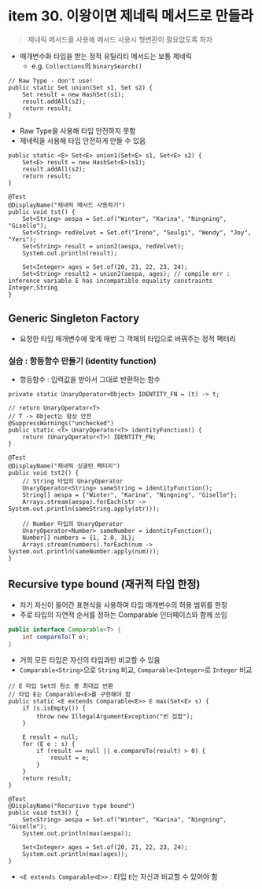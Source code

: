 # item 30. 이왕이면 제네릭 메서드로 만들라

> 제네릭 메서드를 사용해 메서드 사용시 형변환이 필요없도록 하자

- 매개변수화 타입을 받는 정적 유틸리티 메서드는 보통 제네릭
    - e.g. `Collections`의 `binarySearch()`

```
// Raw Type - don't use!
public static Set union(Set s1, Set s2) {
    Set result = new HashSet(s1);
    result.addAll(s2);
    return result;
}
```

- Raw Type을 사용해 타입 안전하지 못함
- 제네릭을 사용해 타입 안전하게 만들 수 있음

````
public static <E> Set<E> union1(Set<E> s1, Set<E> s2) {
    Set<E> result = new HashSet<E>(s1);
    result.addAll(s2);
    return result;
}

@Test
@DisplayName("제네릭 메서드 사용하기")
public void tst() {
    Set<String> aespa = Set.of("Winter", "Karina", "Ningning", "Giselle");
    Set<String> redVelvet = Set.of("Irene", "Seulgi", "Wendy", "Joy", "Yeri");
    Set<String> result = union2(aespa, redVelvet);
    System.out.println(result);

    Set<Integer> ages = Set.of(20, 21, 22, 23, 24);
    Set<String> result2 = union2(aespa, ages); // compile err : inference variable E has incompatible equality constraints Integer,String
}
````

## Generic Singleton Factory

- 요청한 타입 매개변수에 맞게 매번 그 객체의 타입으로 바꿔주는 정적 팩터리

### 실습 : 항등함수 만들기 (identity function)

- 항등함수 : 입력값을 받아서 그대로 반환하는 함수

````
private static UnaryOperator<Object> IDENTITY_FN = (t) -> t;

// return UnaryOperator<T>
// T -> Object는 항상 안전
@SuppressWarnings("unchecked")
public static <T> UnaryOperator<T> identityFunction() {
    return (UnaryOperator<T>) IDENTITY_FN;
}

@Test
@DisplayName("제네릭 싱글턴 팩터리")
public void tst2() {
    // String 타입의 UnaryOperator
    UnaryOperator<String> sameString = identityFunction();
    String[] aespa = {"Winter", "Karina", "Ningning", "Giselle"};
    Arrays.stream(aespa).forEach(str -> System.out.println(sameString.apply(str)));

    // Number 타입의 UnaryOperator
    UnaryOperator<Number> sameNumber = identityFunction();
    Number[] numbers = {1, 2.0, 3L};
    Arrays.stream(numbers).forEach(num -> System.out.println(sameNumber.apply(num)));
}
````

## Recursive type bound (재귀적 타입 한정)

- 자기 자신이 들어간 표현식을 사용하여 타입 매개변수의 허용 범위를 한정
- 주로 타입의 자연적 순서를 정하는 Comparable 인터페이스와 함께 쓰임

```java
public interface Comparable<T> {
    int compareTo(T o);
}
```

- 거의 모든 타입은 자신의 타입과만 비교할 수 있음
- `Comparable<String>`으로 `String` 비교, `Comparable<Integer>`로 `Integer` 비교

````
// E 타입 Set의 원소 중 최대값 반환
// 타입 E는 Comparable<E>를 구현해야 함
public static <E extends Comparable<E>> E max(Set<E> s) {
    if (s.isEmpty()) {
        throw new IllegalArgumentException("빈 집합");
    }

    E result = null;
    for (E e : s) {
        if (result == null || e.compareTo(result) > 0) {
            result = e;
        }
    }
    return result;
}

@Test
@DisplayName("Recursive type bound")
public void tst3() {
    Set<String> aespa = Set.of("Winter", "Karina", "Ningning", "Giselle");
    System.out.println(max(aespa));

    Set<Integer> ages = Set.of(20, 21, 22, 23, 24);
    System.out.println(max(ages));
}
````

- `<E extends Comparable<E>>` : 타입 `E`는 자신과 비교할 수 있어야 함